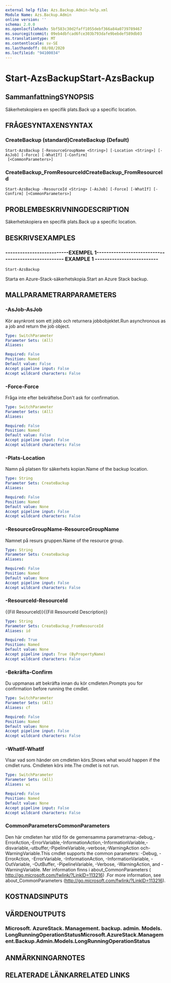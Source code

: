 ```yaml
---
external help file: Azs.Backup.Admin-help.xml
Module Name: Azs.Backup.Admin
online version: ''
schema: 2.0.0
ms.openlocfilehash: 5bf583c30d2faff1055debf366a84a0739789467
ms.sourcegitcommit: 09eb4dbfcad6fce303b793dafe9bebdef589db03
ms.translationtype: MT
ms.contentlocale: sv-SE
ms.lasthandoff: 08/08/2020
ms.locfileid: "94100034"
---
```

# <span data-ttu-id="8a064-101">Start-AzsBackup</span><span class="sxs-lookup"><span data-stu-id="8a064-101">Start-AzsBackup</span></span>

## <span data-ttu-id="8a064-102">Sammanfattning</span><span class="sxs-lookup"><span data-stu-id="8a064-102">SYNOPSIS</span></span>
<span data-ttu-id="8a064-103">Säkerhetskopiera en specifik plats.</span><span class="sxs-lookup"><span data-stu-id="8a064-103">Back up a specific location.</span></span>

## <span data-ttu-id="8a064-104">FRÅGESYNTAXEN</span><span class="sxs-lookup"><span data-stu-id="8a064-104">SYNTAX</span></span>

### <span data-ttu-id="8a064-105">CreateBackup (standard)</span><span class="sxs-lookup"><span data-stu-id="8a064-105">CreateBackup (Default)</span></span>
```
Start-AzsBackup [-ResourceGroupName <String>] [-Location <String>] [-AsJob] [-Force] [-WhatIf] [-Confirm]
 [<CommonParameters>]
```

### <span data-ttu-id="8a064-106">CreateBackup_FromResourceId</span><span class="sxs-lookup"><span data-stu-id="8a064-106">CreateBackup_FromResourceId</span></span>
```
Start-AzsBackup -ResourceId <String> [-AsJob] [-Force] [-WhatIf] [-Confirm] [<CommonParameters>]
```

## <span data-ttu-id="8a064-107">PROBLEMBESKRIVNING</span><span class="sxs-lookup"><span data-stu-id="8a064-107">DESCRIPTION</span></span>
<span data-ttu-id="8a064-108">Säkerhetskopiera en specifik plats.</span><span class="sxs-lookup"><span data-stu-id="8a064-108">Back up a specific location.</span></span>

## <span data-ttu-id="8a064-109">BESKRIVS</span><span class="sxs-lookup"><span data-stu-id="8a064-109">EXAMPLES</span></span>

### <span data-ttu-id="8a064-110">--------------------------EXEMPEL 1--------------------------</span><span class="sxs-lookup"><span data-stu-id="8a064-110">-------------------------- EXAMPLE 1 --------------------------</span></span>
```
Start-AzsBackup
```

<span data-ttu-id="8a064-111">Starta en Azure-Stack-säkerhetskopia.</span><span class="sxs-lookup"><span data-stu-id="8a064-111">Start an Azure Stack backup.</span></span>

## <span data-ttu-id="8a064-112">MALLPARAMETRAR</span><span class="sxs-lookup"><span data-stu-id="8a064-112">PARAMETERS</span></span>

### <span data-ttu-id="8a064-113">-AsJob</span><span class="sxs-lookup"><span data-stu-id="8a064-113">-AsJob</span></span>
<span data-ttu-id="8a064-114">Kör asynkront som ett jobb och returnera jobbobjektet.</span><span class="sxs-lookup"><span data-stu-id="8a064-114">Run asynchronous as a job and return the job object.</span></span>

```yaml
Type: SwitchParameter
Parameter Sets: (All)
Aliases: 

Required: False
Position: Named
Default value: False
Accept pipeline input: False
Accept wildcard characters: False
```

### <span data-ttu-id="8a064-115">-Force</span><span class="sxs-lookup"><span data-stu-id="8a064-115">-Force</span></span>
<span data-ttu-id="8a064-116">Fråga inte efter bekräftelse.</span><span class="sxs-lookup"><span data-stu-id="8a064-116">Don't ask for confirmation.</span></span>

```yaml
Type: SwitchParameter
Parameter Sets: (All)
Aliases: 

Required: False
Position: Named
Default value: False
Accept pipeline input: False
Accept wildcard characters: False
```

### <span data-ttu-id="8a064-117">-Plats</span><span class="sxs-lookup"><span data-stu-id="8a064-117">-Location</span></span>
<span data-ttu-id="8a064-118">Namn på platsen för säkerhets kopian.</span><span class="sxs-lookup"><span data-stu-id="8a064-118">Name of the backup location.</span></span>

```yaml
Type: String
Parameter Sets: CreateBackup
Aliases: 

Required: False
Position: Named
Default value: None
Accept pipeline input: False
Accept wildcard characters: False
```

### <span data-ttu-id="8a064-119">-ResourceGroupName</span><span class="sxs-lookup"><span data-stu-id="8a064-119">-ResourceGroupName</span></span>
<span data-ttu-id="8a064-120">Namnet på resurs gruppen.</span><span class="sxs-lookup"><span data-stu-id="8a064-120">Name of the resource group.</span></span>

```yaml
Type: String
Parameter Sets: CreateBackup
Aliases: 

Required: False
Position: Named
Default value: None
Accept pipeline input: False
Accept wildcard characters: False
```

### <span data-ttu-id="8a064-121">-ResourceId</span><span class="sxs-lookup"><span data-stu-id="8a064-121">-ResourceId</span></span>
<span data-ttu-id="8a064-122">{{Fill ResourceId}}</span><span class="sxs-lookup"><span data-stu-id="8a064-122">{{Fill ResourceId Description}}</span></span>

```yaml
Type: String
Parameter Sets: CreateBackup_FromResourceId
Aliases: id

Required: True
Position: Named
Default value: None
Accept pipeline input: True (ByPropertyName)
Accept wildcard characters: False
```

### <span data-ttu-id="8a064-123">-Bekräfta</span><span class="sxs-lookup"><span data-stu-id="8a064-123">-Confirm</span></span>
<span data-ttu-id="8a064-124">Du uppmanas att bekräfta innan du kör cmdleten.</span><span class="sxs-lookup"><span data-stu-id="8a064-124">Prompts you for confirmation before running the cmdlet.</span></span>

```yaml
Type: SwitchParameter
Parameter Sets: (All)
Aliases: cf

Required: False
Position: Named
Default value: None
Accept pipeline input: False
Accept wildcard characters: False
```

### <span data-ttu-id="8a064-125">-WhatIf</span><span class="sxs-lookup"><span data-stu-id="8a064-125">-WhatIf</span></span>
<span data-ttu-id="8a064-126">Visar vad som händer om cmdleten körs.</span><span class="sxs-lookup"><span data-stu-id="8a064-126">Shows what would happen if the cmdlet runs.</span></span>
<span data-ttu-id="8a064-127">Cmdleten körs inte.</span><span class="sxs-lookup"><span data-stu-id="8a064-127">The cmdlet is not run.</span></span>

```yaml
Type: SwitchParameter
Parameter Sets: (All)
Aliases: wi

Required: False
Position: Named
Default value: None
Accept pipeline input: False
Accept wildcard characters: False
```

### <span data-ttu-id="8a064-128">CommonParameters</span><span class="sxs-lookup"><span data-stu-id="8a064-128">CommonParameters</span></span>
<span data-ttu-id="8a064-129">Den här cmdleten har stöd för de gemensamma parametrarna:-debug,-ErrorAction,-ErrorVariable,-InformationAction,-InformationVariable,-disvariable,-utbuffer,-PipelineVariable,-verbose,-WarningAction och-WarningVariable.</span><span class="sxs-lookup"><span data-stu-id="8a064-129">This cmdlet supports the common parameters: -Debug, -ErrorAction, -ErrorVariable, -InformationAction, -InformationVariable, -OutVariable, -OutBuffer, -PipelineVariable, -Verbose, -WarningAction, and -WarningVariable.</span></span> <span data-ttu-id="8a064-130">Mer information finns i about_CommonParameters ( http://go.microsoft.com/fwlink/?LinkID=113216) .</span><span class="sxs-lookup"><span data-stu-id="8a064-130">For more information, see about_CommonParameters (http://go.microsoft.com/fwlink/?LinkID=113216).</span></span>

## <span data-ttu-id="8a064-131">KOSTNADS</span><span class="sxs-lookup"><span data-stu-id="8a064-131">INPUTS</span></span>

## <span data-ttu-id="8a064-132">VÄRDEN</span><span class="sxs-lookup"><span data-stu-id="8a064-132">OUTPUTS</span></span>

### <span data-ttu-id="8a064-133">Microsoft. AzureStack. Management. backup. admin. Models. LongRunningOperationStatus</span><span class="sxs-lookup"><span data-stu-id="8a064-133">Microsoft.AzureStack.Management.Backup.Admin.Models.LongRunningOperationStatus</span></span>

## <span data-ttu-id="8a064-134">ANMÄRKNINGAR</span><span class="sxs-lookup"><span data-stu-id="8a064-134">NOTES</span></span>

## <span data-ttu-id="8a064-135">RELATERADE LÄNKAR</span><span class="sxs-lookup"><span data-stu-id="8a064-135">RELATED LINKS</span></span>

